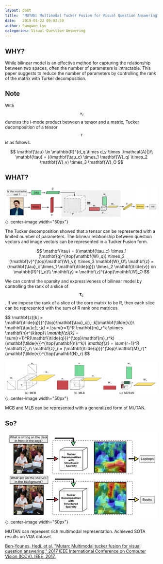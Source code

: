 ```yaml
---
layout: post
title:  "MUTAN: Multimodal Tucker Fusion for Visual Question Answering"
date:   2019-01-22 09:03:59
author: Sungwon Lyu
categories: Visual-Question-Answering
---
```


## WHY? 
While bilinear model is an effective method for capturing the relationship between two spaces, often the number of parameters is intractable. This paper suggests to reduce the number of parameters by controlling the rank of the matrix with Turker decomposition. 

## Note
With $$\times_i$$ denotes the i-mode product between a tensor and a matrix, Tucker decomposition of a tensor $$\tau$$ is as follows. 

$$
\mathbf{\tau} \in \mathbb{R}^{d_q \times d_v \times |\mathcal{A}|}\\
\mathbf{\tau} = ((\mathbf{\tau_c} \times_1 \mathbf{W}_q) \times_2 \mathbf{W}_v) \times_3 \mathbf{W}_O
$$

## WHAT?

![image](/assets/images/mutan1.png){: .center-image width="50px"}

The Tucker decomposition showed that a tensor can be represented with a limited number of parameters. The bilinear relationship between question vectors and image vectors can be represented in a Tucker Fusion form. 

$$
\mathbf{\tau} = ((\mathbf{\tau_c} \times_1 (\mathbf{q}^{\top}\mathbf{W}_q)) \times_2 (\mathbf{v}^{\top}\mathbf{W}_v)) \times_3 \mathbf{W}_O\\
\mathbf{z} = (\mathbf{\tau}_c \times_1 \mathbf{\tilde{q}}) \times_2 \mathbf{\tilde{v}} \in \mathbb{R}^{t_o}\\
\mathbf{y} = \mathbf{z}^{\top}\mathbf{W}_O
$$

We can control the sparsity and expressiveness of bilinear model by controlling the rank of a slice of $$\mathbf{\tau}_c$$. If we impose the rank of a slice of the core matrix to be R, then each slice can be represented with the sum of R rank one matrices. 

$$
\mathbf{z}[k] = \mathbf{\tilde{q}}}^{\top}\mathbf{\tau}_c[:,:,k]\mathbf{\tilde{v}}\\
\mathbf{\tau}_c[:,:,k] = \sum_{r=1}^R \mathbf{m}_r^k \otimes \mathbf{n}_r^{k\top}\\
\mathbf{z}[k] = \sum_{r=1}^R(\mathbf{\tilde{q}}}^{\top}\mathbf{m}_r^k)(\mathbf{\tilde{v}}^{\top}\mathbf{n}_r^k)\\
\mathbf{z} = \sum_{r=1}^R \mathbf{z}_r\\
\mathbf{z}_r = (\mathbf{\tilde{q}}}^{\top}\mathbf{M}_r)*(\mathbf{\tilde{v}}^{\top}\mathbf{N}_r)
$$

![image](/assets/images/mutan2.png){: .center-image width="50px"}

MCB and MLB can be represented with a generalized form of MUTAN.

## So?

![image](/assets/images/mutan3.png){: .center-image width="50px"}

MUTAN can represent rich multimodal representation. Achieved SOTA results on VQA dataset.

[Ben-Younes, Hedi, et al. "Mutan: Multimodal tucker fusion for visual question answering." 2017 IEEE International Conference on Computer Vision (ICCV). IEEE, 2017.](https://arxiv.org/abs/1705.06676)

